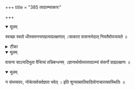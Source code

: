 +++
title = "385 तादात्म्याकारः"

+++


<details open><summary>मूलम्</summary>

स्वच्छा स्वतो धीस्समनन्तरप्रत्ययलक्षणात् ।साकारा वासनाभेदात् नियतैवोपजायते ॥
</details>



<details><summary>टीका</summary>

श्लोक.[272]
</details>



<details open><summary>मूलम्</summary>

वासना साऽनादिभूता वैचित्र्यं तन्निबन्धनम् ।ज्ञानार्थयोस्तत्तादात्म्यं संसर्गो ग्राह्यलक्षणः ॥
</details>



<details open><summary>मूलम्</summary>

न संभव्यपरः, नोचेत्सर्वसर्वज्ञता भवेत् । इति शून्यख्यातिवादियोगाचारव्यवस्थितिः ॥
</details>

